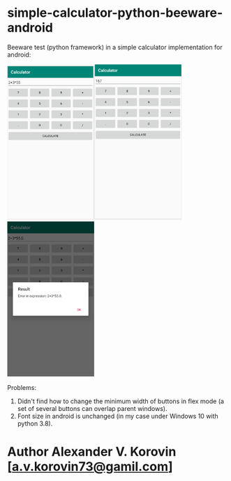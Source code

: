 # simple-calculator-python-beeware-android

Beeware test (python framework) in a simple calculator implementation for android:

<img src="Capture1.PNG" width="200px"><img src="Capture1b.PNG" width="200px"><img src="Capture2.PNG" width="200px">

Problems:

1. Didn't find how to change the minimum width of buttons in flex mode (a set of several buttons can overlap parent windows).
2. Font size in android is unchanged (in my case under Windows 10 with python 3.8).


# Author Alexander V. Korovin [a.v.korovin73@gamil.com]
